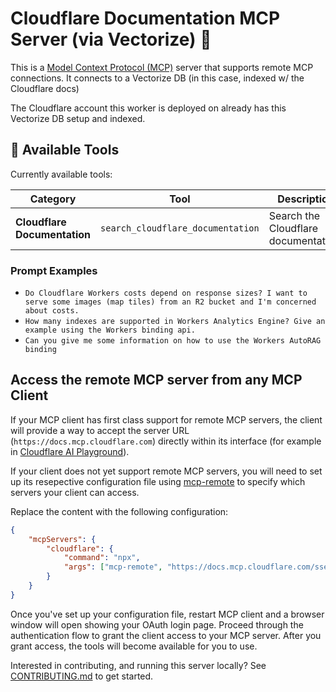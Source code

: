 # Cloudflare Documentation MCP Server (via Vectorize) 🔭

This is a [Model Context Protocol (MCP)](https://modelcontextprotocol.io/introduction) server that supports remote MCP connections. It connects to a Vectorize DB (in this case, indexed w/ the Cloudflare docs)

The Cloudflare account this worker is deployed on already has this Vectorize DB setup and indexed.

## 🔨 Available Tools

Currently available tools:

| **Category**                 | **Tool**                          | **Description**                      |
| ---------------------------- | --------------------------------- | ------------------------------------ |
| **Cloudflare Documentation** | `search_cloudflare_documentation` | Search the Cloudflare documentation. |

### Prompt Examples

- `Do Cloudflare Workers costs depend on response sizes? I want to serve some images (map tiles) from an R2 bucket and I'm concerned about costs.`
- `How many indexes are supported in Workers Analytics Engine? Give an example using the Workers binding api.`
- `Can you give me some information on how to use the Workers AutoRAG binding`

## Access the remote MCP server from any MCP Client

If your MCP client has first class support for remote MCP servers, the client will provide a way to accept the server URL (`https://docs.mcp.cloudflare.com`) directly within its interface (for example in [Cloudflare AI Playground](https://playground.ai.cloudflare.com/)).

If your client does not yet support remote MCP servers, you will need to set up its resepective configuration file using [mcp-remote](https://www.npmjs.com/package/mcp-remote) to specify which servers your client can access.

Replace the content with the following configuration:

```json
{
	"mcpServers": {
		"cloudflare": {
			"command": "npx",
			"args": ["mcp-remote", "https://docs.mcp.cloudflare.com/sse"]
		}
	}
}
```

Once you've set up your configuration file, restart MCP client and a browser window will open showing your OAuth login page. Proceed through the authentication flow to grant the client access to your MCP server. After you grant access, the tools will become available for you to use.

Interested in contributing, and running this server locally? See [CONTRIBUTING.md](CONTRIBUTING.md) to get started.
